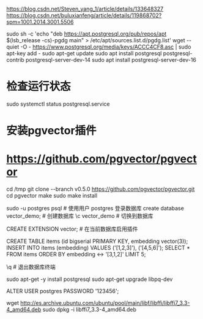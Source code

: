 
https://blog.csdn.net/Steven_yang_1/article/details/133648327
https://blog.csdn.net/buluxianfeng/article/details/119868702?spm=1001.2014.3001.5506


sudo sh -c 'echo "deb https://apt.postgresql.org/pub/repos/apt $(lsb_release -cs)-pgdg main" > /etc/apt/sources.list.d/pgdg.list'
wget --quiet -O - https://www.postgresql.org/media/keys/ACCC4CF8.asc | sudo apt-key add -
sudo apt-get update
sudo apt install postgresql postgresql-contrib postgresql-server-dev-14
sudo apt install  postgresql-server-dev-16

# 检查运行状态
sudo systemctl status postgresql.service

# 安装pgvector插件
# https://github.com/pgvector/pgvector
cd /tmp
git clone --branch v0.5.0 https://github.com/pgvector/pgvector.git
cd pgvector
make
sudo make install


sudo -u postgres psql # 使用用户 postgres 登录数据库
create database vector_demo; # 创建数据库
\c vector_demo # 切换到数据库

CREATE EXTENSION vector; # 在当前数据库启用插件

CREATE TABLE items (id bigserial PRIMARY KEY, embedding vector(3));
INSERT INTO items (embedding) VALUES ('[1,2,3]'), ('[4,5,6]');
SELECT * FROM items ORDER BY embedding <-> '[3,1,2]' LIMIT 5;

\q # 退出数据库终端

sudo apt-get -y install postgresql
sudo apt-get upgrade libpq-dev


ALTER USER postgres PASSWORD '123456';


wget http://es.archive.ubuntu.com/ubuntu/pool/main/libf/libffi/libffi7_3.3-4_amd64.deb
sudo dpkg -i libffi7_3.3-4_amd64.deb